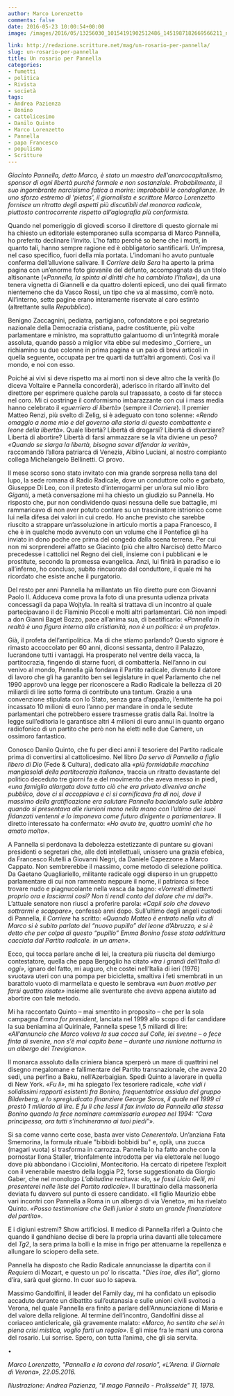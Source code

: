 ```yaml
---
author: Marco Lorenzetto
comments: false
date: 2016-05-23 10:00:54+00:00
image: /images/2016/05/13256030_10154191902512486_1451987182669566211_n-452x381.jpg

link: http://redazione.scritture.net/mag/un-rosario-per-pannella/
slug: un-rosario-per-pannella
title: Un rosario per Pannella
categories:
- fumetti
- politica
- Rivista
- società
tags:
- Andrea Pazienza
- Bonino
- cattolicesimo
- Danilo Quinto
- Marco Lorenzetto
- Pannella
- papa Francesco
- populismo
- Scritture
---
```


_Giacinto Pannella, detto Marco, è stato un maestro dell'anarcocapitalismo, sponsor di ogni libertà purché formale e non sostanziale. Probabilmente, il suo ingombrante narcisismo fatica a morire: improbabili le condoglianze. In uno sforzo estremo di 'pietas', il giornalista e scrittore Marco Lorenzetto fornisce un ritratto degli aspetti più discutibili del monarca radicale, piuttosto controcorrente rispetto all’agiografia più conformista._



Quando nel pomeriggio di giovedì scorso il direttore di questo giornale mi ha chiesto un editoriale estemporaneo sulla scomparsa di Marco Pannella, ho preferito declinare l’invito. L’ho fatto perché so bene che i morti, in quanto tali, hanno sempre ragione ed è obbligatorio santificarli. Un’impresa, nel caso specifico, fuori della mia portata. L’indomani ho avuto puntuale conferma dell’alluvione salivare. Il _Corriere della Sera_ ha aperto la prima pagina con un’enorme foto giovanile del defunto, accompagnata da un titolo altisonante (_«Pannella, la spinta ai diritti che ha cambiato l’Italia»_), da una tenera vignetta di Giannelli e da quattro dolenti epicedi, uno dei quali firmato nientemeno che da Vasco Rossi, un tipo che va al massimo, com’è noto. All’interno, sette pagine erano interamente riservate al caro estinto (altrettante sulla _Repubblica_).

<!-- more -->Benigno Zaccagnini, pediatra, partigiano, cofondatore e poi segretario nazionale della Democrazia cristiana, padre costituente, più volte parlamentare e ministro, ma soprattutto galantuomo di un’integrità morale assoluta, quando passò a miglior vita ebbe sul medesimo _Corriere_ un richiamino su due colonne in prima pagina e un paio di brevi articoli in quella seguente, occupata per tre quarti da tutt’altri argomenti. Così va il mondo, e noi con esso.

Poiché ai vivi si deve rispetto ma ai morti non si deve altro che la verità (lo diceva Voltaire e Pannella concorderà), aderisco in ritardo all’invito del direttore per esprimere qualche parola sul trapassato, a costo di far stecca nel coro. Mi ci costringe il conformismo imbarazzante con cui i mass media hanno celebrato il _«guerriero di libertà»_ (sempre il _Corriere_). Il premier Matteo Renzi, più svelto di Zelig, si è adeguato con tono solenne: _«Rendo omaggio a nome mio e del governo alla storia di questo combattente e leone della libertà»_. Quale libertà? Libertà di drogarsi? Libertà di divorziare? Libertà di abortire? Libertà di farsi ammazzare se la vita diviene un peso? _«Quando se slarga la libertà, bisogna saver difendar la verità»_, raccomandò l’allora patriarca di Venezia, Albino Luciani, al nostro compianto collega Michelangelo Bellinetti. Ci provo.

Il mese scorso sono stato invitato con mia grande sorpresa nella tana del lupo, la sede romana di Radio Radicale, dove un conduttore colto e garbato, Giuseppe Di Leo, con il pretesto d’interrogarmi per un’ora sul mio libro _Giganti_, a metà conversazione mi ha chiesto un giudizio su Pannella. Ho risposto che, pur non condividendo quasi nessuna delle sue battaglie, mi rammaricavo di non aver potuto contare su un trascinatore istrionico come lui nella difesa dei valori in cui credo. Ho anche previsto che sarebbe riuscito a strappare un’assoluzione in articulo mortis a papa Francesco, il che è in qualche modo avvenuto con un volume che il Pontefice gli ha inviato in dono poche ore prima del congedo dalla scena terrena. Per cui non mi sorprenderei affatto se Giacinto (più che altro Narciso) detto Marco precedesse i cattolici nel Regno dei cieli, insieme con i pubblicani e le prostitute, secondo la promessa evangelica. Anzi, lui finirà in paradiso e io all’inferno, ho concluso, subito rincuorato dal conduttore, il quale mi ha ricordato che esiste anche il purgatorio.

Del resto per anni Pannella ha millantato un filo diretto pure con Giovanni Paolo II. Adduceva come prova la foto di una presunta udienza privata concessagli da papa Wojtyla. In realtà si trattava di un incontro al quale partecipavano il dc Flaminio Piccoli e molti altri parlamentari. Ciò non impedì a don Gianni Baget Bozzo, pace all’anima sua, di beatificarlo: «_Pannella in realtà è una figura interna alla cristianità, non è un politico: è un profeta_».

Già, il profeta dell’antipolitica. Ma di che stiamo parlando? Questo signore è rimasto accoccolato per 60 anni, diconsi sessanta, dentro il Palazzo, lucrandone tutti i vantaggi. Ha prosperato nel ventre della vacca, la partitocrazia, fingendo di starne fuori, di combatterla. Nell’anno in cui venivo al mondo, Pannella già fondava il Partito radicale, divenuto il datore di lavoro che gli ha garantito ben sei legislature in quel Parlamento che nel 1990 approvò una legge per riconoscere a Radio Radicale la bellezza di 20 miliardi di lire sotto forma di contributo una tantum. Grazie a una convenzione stipulata con lo Stato, senza gara d’appalto, l’emittente ha poi incassato 10 milioni di euro l’anno per mandare in onda le sedute parlamentari che potrebbero essere trasmesse gratis dalla Rai. Inoltre la legge sull’editoria le garantisce altri 4 milioni di euro annui in quanto organo radiofonico di un partito che però non ha eletti nelle due Camere, un ossimoro fantastico.

Conosco Danilo Quinto, che fu per dieci anni il tesoriere del Partito radicale prima di convertirsi al cattolicesimo. Nel libro _Da servo di Pannella a figlio libero di Dio_ (Fede & Cultura), dedicato alla _«più formidabile macchina mangiasoldi della partitocrazia italiana»_, traccia un ritratto devastante del politico deceduto tre giorni fa e del movimento che aveva messo in piedi, _«una famiglia allargata dove tutto ciò che era privato diveniva anche pubblico, dove ci si accoppiava e ci si cornificava fra di noi, dove il massimo della gratificazione era salutare Pannella baciandolo sulle labbra quando si presentava alle riunioni mano nella mano con l’ultimo dei suoi fidanzati ventenni e lo imponeva come futuro dirigente o parlamentare»_. Il diretto interessato ha confermato: _«Ho avuto tre, quattro uomini che ho amato molto»_.

A Pannella si perdonava la debolezza estetizzante di puntare su giovani presidenti o segretari che, alle doti intellettuali, unissero una grazia efebica, da Francesco Rutelli a Giovanni Negri, da Daniele Capezzone a Marco Cappato. Non sembrerebbe il massimo, come metodo di selezione politica. Da Gaetano Quagliariello, militante radicale oggi disperso in un gruppetto parlamentare di cui non rammento neppure il nome, il patriarca si fece trovare nudo e piagnucolante nella vasca da bagno: _«Vorresti dimetterti proprio ora e lasciarmi così? Non ti rendi conto del dolore che mi dai?»_. L’attuale senatore non riuscì a proferire parola: _«Capii solo che dovevo sottrarmi e scappare»_, confessò anni dopo. Sull’ultimo degli angeli custodi di Pannella, il _Corriere_ ha scritto: _«Quando Matteo è entrato nella vita di Marco si è subito parlato del “nuovo pupillo” del leone d’Abruzzo, e si è detto che per colpa di questo “pupillo” Emma Bonino fosse stata addirittura cacciata dal Partito radicale. In un amen»_.

Ecco, qui tocca parlare anche di lei, la creatura più riuscita del demiurgo contestatore, quella che papa Bergoglio ha citato _«tra i grandi dell’Italia di oggi»_, ignaro del fatto, mi auguro, che costei nell’Italia di ieri (1976) svuotava uteri con una pompa per bicicletta, smaltiva i feti smembrati in un barattolo vuoto di marmellata e questo le sembrava _«un buon motivo per farsi quattro risate»_ insieme alle sventurate che aveva appena aiutato ad abortire con tale metodo.

Mi ha raccontato Quinto – mai smentito in proposito – che per la sola campagna _Emma for president_, lanciata nel 1999 allo scopo di far candidare la sua beniamina al Quirinale, Pannella spese 1,5 miliardi di lire: _«All’annuncio che Marco voleva la sua cocca sul Colle, lei svenne – o fece finta di svenire, non s’è mai capito bene – durante una riunione notturna in un albergo del Trevigiano»_.

Il monarca assoluto dalla criniera bianca sperperò un mare di quattrini nel disegno megalomane e fallimentare del Partito transnazionale, che aveva 20 sedi, una perfino a Baku, nell’Azerbaigian. Spedì Quinto a lavorare in quella di New York. _«Fu lì»_, mi ha spiegato l’ex tesoriere radicale, «_che vidi i solidissimi rapporti esistenti fra Bonino, frequentatrice assidua del gruppo Bilderberg, e lo spregiudicato finanziere George Soros, il quale nel 1999 ci prestò 1 miliardo di lire. E fu lì che lessi il fax inviato da Pannella alla stessa Bonino quando la fece nominare commissaria europea nel 1994: “Cara principessa, ora tutti s’inchineranno ai tuoi piedi”_».

Si sa come vanno certe cose, basta aver visto _Cenerentola_. Un’anziana Fata Smemorina, la formula rituale "bibbidi bobbidi bu" e, oplà, una zucca (magari vuota) si trasforma in carrozza. Pannella lo ha fatto anche con la pornostar Ilona Staller, trionfalmente introdotta per via elettorale nel luogo dove più abbondano i Cicciolini, Montecitorio. Ha cercato di ripetere l’exploit con il venerabile maestro della loggia P2, forse suggestionato da Giorgio Gaber, che nel monologo _L’abitudine_ recitava: _«Io, se fossi Licio Gelli, mi presenterei nelle liste del Partito radicale»_. Il burattinaio della massoneria deviata fu davvero sul punto di essere candidato. «Il figlio Maurizio ebbe vari incontri con Pannella a Roma in un albergo di via Veneto», mi ha rivelato Quinto. _«Posso testimoniare che Gelli junior è stato un grande finanziatore del partito»_.

E i digiuni estremi? Show artificiosi. Il medico di Pannella riferì a Quinto che quando il gandhiano decise di bere la propria urina davanti alle telecamere del _Tg2_, la sera prima la bollì e la mise in frigo per attenuarne la repellenza e allungare lo sciopero della sete.

Pannella ha disposto che Radio Radicale annunciasse la dipartita con il _Requiem_ di Mozart, e questo un po’ lo riscatta. "_Dies irae, dies illa_", giorno d’ira, sarà quel giorno. In cuor suo lo sapeva.

Massimo Gandolfini, il leader del Family day, mi ha confidato un episodio accaduto durante un dibattito sull’eutanasia e sulle unioni civili svoltosi a Verona, nel quale Pannella era finito a parlare dell’Annunciazione di Maria e del valore della religione. Al termine dell’incontro, Gandolfini disse al coriaceo anticlericale, già gravemente malato: _«Marco, ho sentito che sei in piena crisi mistica, voglio farti un regalo»_. E gli mise fra le mani una corona del rosario. Lui sorrise. Spero, con tutta l’anima, che gli sia servita.

•

_Marco Lorenzetto, "Pannella e la corona del rosario", «L’Arena. Il Giornale di Verona», 22.05.2016._

_Illustrazione: Andrea Pazienza, "Il mago Pannello - Prolisseide" 11, 1978._
